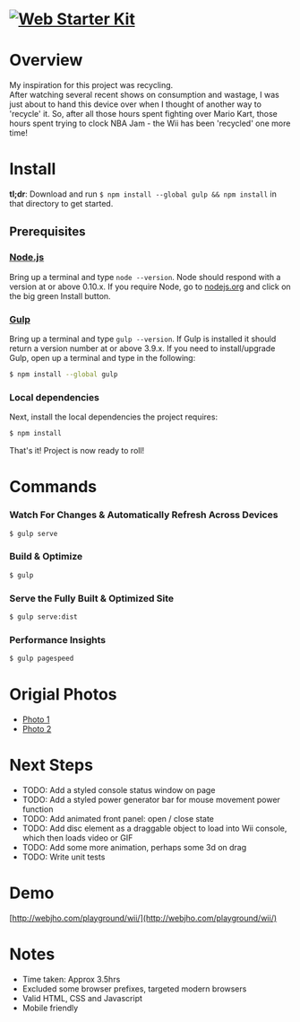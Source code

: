 # [![Web Starter Kit](http://webjho.com/images/logo.png)](http://webjho.com/)

# Overview
My inspiration for this project was recycling.<br />
After watching several recent shows on consumption and wastage, I was just about to hand this device over when I thought of another way to 'recycle' it.  So, after all those hours spent fighting over Mario Kart, those hours spent trying to clock NBA Jam - the Wii has been 'recycled' one more time!

# Install

**tl;dr**: Download and run `$ npm install --global gulp && npm install` in that directory to get started.

## Prerequisites

### [Node.js](https://nodejs.org)

Bring up a terminal and type `node --version`.
Node should respond with a version at or above 0.10.x.
If you require Node, go to [nodejs.org](https://nodejs.org) and click on the big green Install button.

### [Gulp](http://gulpjs.com)

Bring up a terminal and type `gulp --version`.
If Gulp is installed it should return a version number at or above 3.9.x.
If you need to install/upgrade Gulp, open up a terminal and type in the following:

```sh
$ npm install --global gulp
```

### Local dependencies

Next, install the local dependencies the project requires:

```sh
$ npm install
```

That's it!  Project is now ready to roll!


# Commands

### Watch For Changes & Automatically Refresh Across Devices

```sh
$ gulp serve
```

### Build & Optimize

```sh
$ gulp
```

### Serve the Fully Built & Optimized Site

```sh
$ gulp serve:dist
```

### Performance Insights

```sh
$ gulp pagespeed
```

# Origial Photos
* [Photo 1](http://webjho.com/playground/wii/source-photos/wii-original.jpg)
* [Photo 2](http://webjho.com/playground/wii/source-photos/wii-edited.jpg)

# Next Steps
* TODO: Add a styled console status window on page
* TODO: Add a styled power generator bar for mouse movement power function
* TODO: Add animated front panel: open / close state
* TODO: Add disc element as a draggable object to load into Wii console, which then loads video or GIF
* TODO: Add some more animation, perhaps some 3d on drag
* TODO: Write unit tests

# Demo
[http://webjho.com/playground/wii/](http://webjho.com/playground/wii/)

# Notes
* Time taken: Approx 3.5hrs
* Excluded some browser prefixes, targeted modern browsers
* Valid HTML, CSS and Javascript
* Mobile friendly